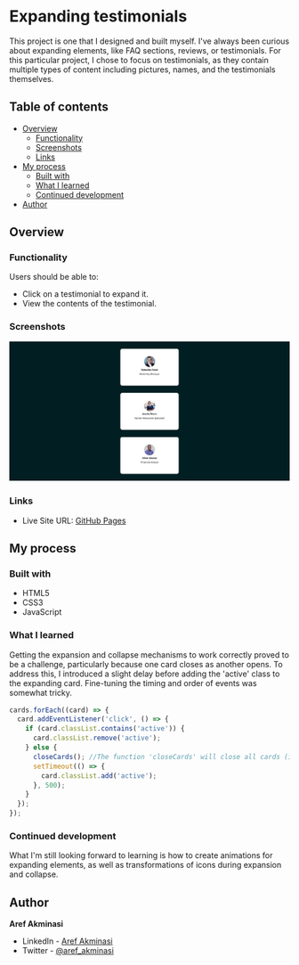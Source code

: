 # Expanding testimonials

This project is one that I designed and built myself. I've always been curious about expanding elements, like FAQ sections, reviews, or testimonials. For this particular project, I chose to focus on testimonials, as they contain multiple types of content including pictures, names, and the testimonials themselves.

## Table of contents

- [Overview](#overview)
  - [Functionality](#functionality)
  - [Screenshots](#screenshots)
  - [Links](#links)
- [My process](#my-process)
  - [Built with](#built-with)
  - [What I learned](#what-i-learned)
  - [Continued development](#continued-development)
- [Author](#author)

## Overview

### Functionality

Users should be able to:

- Click on a testimonial to expand it.
- View the contents of the testimonial.

### Screenshots

![](/screenshots/screenshot1.jpg)

### Links

- Live Site URL: [GitHub Pages](https://aref-akminasi.github.io/expanding-testimonials/)

## My process

### Built with

- HTML5
- CSS3
- JavaScript

### What I learned

Getting the expansion and collapse mechanisms to work correctly proved to be a challenge, particularly because one card closes as another opens. To address this, I introduced a slight delay before adding the 'active' class to the expanding card. Fine-tuning the timing and order of events was somewhat tricky.

```js
cards.forEach((card) => {
  card.addEventListener('click', () => {
    if (card.classList.contains('active')) {
      card.classList.remove('active');
    } else {
      closeCards(); //The function 'closeCards' will close all cards (it will take it 0.3s to close because of the transition) that is why a setTimeout is used for the delay
      setTimeout(() => {
        card.classList.add('active');
      }, 500);
    }
  });
});
```

### Continued development

What I'm still looking forward to learning is how to create animations for expanding elements, as well as transformations of icons during expansion and collapse.

## Author

**Aref Akminasi**

- LinkedIn - [Aref Akminasi](https://www.linkedin.com/in/aref-akminasi-91412b207/)
- Twitter - [@aref_akminasi](https://twitter.com/aref_akminasi)
